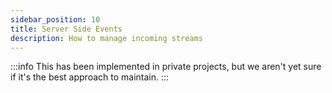 ```yaml
---
sidebar_position: 10
title: Server Side Events
description: How to manage incoming streams
---
```


:::info
This has been implemented in private projects, but we aren't yet sure if it's the best approach to maintain.
:::